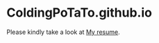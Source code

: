 # ColdingPoTaTo.github.io

Please kindly take a look at [My resume](https://coldingpotato.github.io/resume.html).
